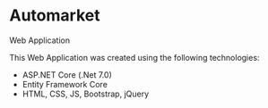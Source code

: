 # Automarket
Web Application

This Web Application was created using the following technologies:
* ASP.NET Core (.Net 7.0)
* Entity Framework Core
* HTML, CSS, JS, Bootstrap, jQuery
